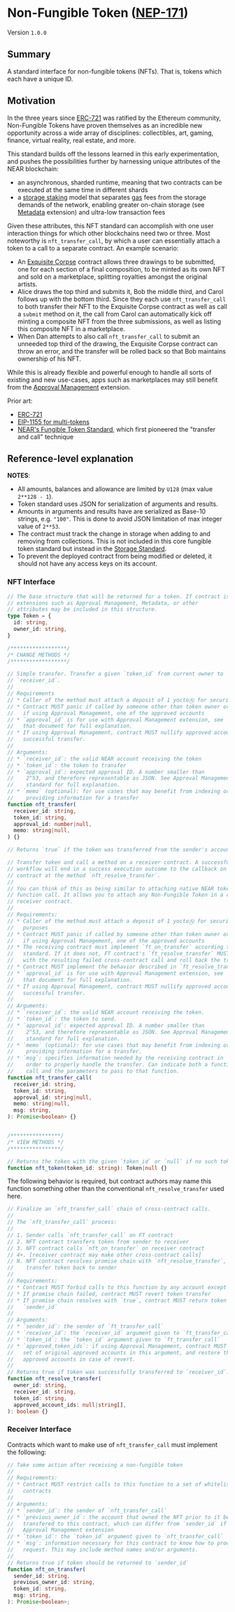 # Non-Fungible Token ([NEP-171](https://github.com/near/NEPs/discussions/171))

Version `1.0.0`

## Summary

A standard interface for non-fungible tokens (NFTs). That is, tokens which each have a unique ID.

## Motivation

In the three years since [ERC-721] was ratified by the Ethereum community, Non-Fungible Tokens have proven themselves as an incredible new opportunity across a wide array of disciplines: collectibles, art, gaming, finance, virtual reality, real estate, and more.

This standard builds off the lessons learned in this early experimentation, and pushes the possibilities further by harnessing unique attributes of the NEAR blockchain:

- an asynchronous, sharded runtime, meaning that two contracts can be executed at the same time in different shards
- a [storage staking] model that separates [gas] fees from the storage demands of the network, enabling greater on-chain storage (see [Metadata] extension) and ultra-low transaction fees

Given these attributes, this NFT standard can accomplish with one user interaction things for which other blockchains need two or three. Most noteworthy is `nft_transfer_call`, by which a user can essentially attach a token to a call to a separate contract. An example scenario:

* An [Exquisite Corpse](https://en.wikipedia.org/wiki/Exquisite_corpse) contract allows three drawings to be submitted, one for each section of a final composition, to be minted as its own NFT and sold on a marketplace, splitting royalties amongst the original artists.
* Alice draws the top third and submits it, Bob the middle third, and Carol follows up with the bottom third. Since they each use `nft_transfer_call` to both transfer their NFT to the Exquisite Corpse contract as well as call a `submit` method on it, the call from Carol can automatically kick off minting a composite NFT from the three submissions, as well as listing this composite NFT in a marketplace.
* When Dan attempts to also call `nft_transfer_call` to submit an unneeded top third of the drawing, the Exquisite Corpse contract can throw an error, and the transfer will be rolled back so that Bob maintains ownership of his NFT.

While this is already flexible and powerful enough to handle all sorts of existing and new use-cases, apps such as marketplaces may still benefit from the [Approval Management] extension.

Prior art:

- [ERC-721]
- [EIP-1155 for multi-tokens](https://eips.ethereum.org/EIPS/eip-1155#non-fungible-tokens)
- [NEAR's Fungible Token Standard](../FungibleToken/Core.md), which first pioneered the "transfer and call" technique

## Reference-level explanation

**NOTES**:
- All amounts, balances and allowance are limited by `U128` (max value `2**128 - 1`).
- Token standard uses JSON for serialization of arguments and results.
- Amounts in arguments and results have are serialized as Base-10 strings, e.g. `"100"`. This is done to avoid JSON limitation of max integer value of `2**53`.
- The contract must track the change in storage when adding to and removing from collections. This is not included in this core fungible token standard but instead in the [Storage Standard](../Storage.md).
- To prevent the deployed contract from being modified or deleted, it should not have any access keys on its account.

### NFT Interface

```ts
// The base structure that will be returned for a token. If contract is using
// extensions such as Approval Management, Metadata, or other
// attributes may be included in this structure.
type Token = {
  id: string,
  owner_id: string,
}

/******************/
/* CHANGE METHODS */
/******************/

// Simple transfer. Transfer a given `token_id` from current owner to
// `receiver_id`.
//
// Requirements
// * Caller of the method must attach a deposit of 1 yoctoⓃ for security purposes
// * Contract MUST panic if called by someone other than token owner or,
//   if using Approval Management, one of the approved accounts
// * `approval_id` is for use with Approval Management extension, see
//   that document for full explanation.
// * If using Approval Management, contract MUST nullify approved accounts on
//   successful transfer.
//
// Arguments:
// * `receiver_id`: the valid NEAR account receiving the token
// * `token_id`: the token to transfer
// * `approval_id`: expected approval ID. A number smaller than
//    2^53, and therefore representable as JSON. See Approval Management
//    standard for full explanation.
// * `memo` (optional): for use cases that may benefit from indexing or
//    providing information for a transfer
function nft_transfer(
  receiver_id: string,
  token_id: string,
  approval_id: number|null,
  memo: string|null,
) {}

// Returns `true` if the token was transferred from the sender's account.

// Transfer token and call a method on a receiver contract. A successful
// workflow will end in a success execution outcome to the callback on the NFT
// contract at the method `nft_resolve_transfer`.
//
// You can think of this as being similar to attaching native NEAR tokens to a
// function call. It allows you to attach any Non-Fungible Token in a call to a
// receiver contract.
//
// Requirements:
// * Caller of the method must attach a deposit of 1 yoctoⓃ for security
//   purposes
// * Contract MUST panic if called by someone other than token owner or,
//   if using Approval Management, one of the approved accounts
// * The receiving contract must implement `ft_on_transfer` according to the
//   standard. If it does not, FT contract's `ft_resolve_transfer` MUST deal
//   with the resulting failed cross-contract call and roll back the transfer.
// * Contract MUST implement the behavior described in `ft_resolve_transfer`
// * `approval_id` is for use with Approval Management extension, see
//   that document for full explanation.
// * If using Approval Management, contract MUST nullify approved accounts on
//   successful transfer.
//
// Arguments:
// * `receiver_id`: the valid NEAR account receiving the token.
// * `token_id`: the token to send.
// * `approval_id`: expected approval ID. A number smaller than
//    2^53, and therefore representable as JSON. See Approval Management
//    standard for full explanation.
// * `memo` (optional): for use cases that may benefit from indexing or
//    providing information for a transfer.
// * `msg`: specifies information needed by the receiving contract in
//    order to properly handle the transfer. Can indicate both a function to
//    call and the parameters to pass to that function.
function nft_transfer_call(
  receiver_id: string,
  token_id: string,
  approval_id: string|null,
  memo: string|null,
  msg: string,
): Promise<boolean> {}


/****************/
/* VIEW METHODS */
/****************/

// Returns the token with the given `token_id` or `null` if no such token.
function nft_token(token_id: string): Token|null {}
```

The following behavior is required, but contract authors may name this function something other than the conventional `nft_resolve_transfer` used here.

```ts
// Finalize an `nft_transfer_call` chain of cross-contract calls.
//
// The `nft_transfer_call` process:
//
// 1. Sender calls `nft_transfer_call` on FT contract
// 2. NFT contract transfers token from sender to receiver
// 3. NFT contract calls `nft_on_transfer` on receiver contract
// 4+. [receiver contract may make other cross-contract calls]
// N. NFT contract resolves promise chain with `nft_resolve_transfer`, and may
//    transfer token back to sender
//
// Requirements:
// * Contract MUST forbid calls to this function by any account except self
// * If promise chain failed, contract MUST revert token transfer
// * If promise chain resolves with `true`, contract MUST return token to
//   `sender_id`
//
// Arguments:
// * `sender_id`: the sender of `ft_transfer_call`
// * `receiver_id`: the `receiver_id` argument given to `ft_transfer_call`
// * `token_id`: the `token_id` argument given to `ft_transfer_call`
// * `approved_token_ids`: if using Approval Management, contract MUST provide
//   set of original approved accounts in this argument, and restore these
//   approved accounts in case of revert.
//
// Returns true if token was successfully transferred to `receiver_id`.
function nft_resolve_transfer(
  owner_id: string,
  receiver_id: string,
  token_id: string,
  approved_account_ids: null|string[],
): boolean {}
```

### Receiver Interface

Contracts which want to make use of `nft_transfer_call` must implement the following:

```ts
// Take some action after receiving a non-fungible token
//
// Requirements:
// * Contract MUST restrict calls to this function to a set of whitelisted NFT
//   contracts
//
// Arguments:
// * `sender_id`: the sender of `nft_transfer_call`
// * `previous_owner_id`: the account that owned the NFT prior to it being
//   transfered to this contract, which can differ from `sender_id` if using
//   Approval Management extension
// * `token_id`: the `token_id` argument given to `nft_transfer_call`
// * `msg`: information necessary for this contract to know how to process the
//   request. This may include method names and/or arguments.
//
// Returns true if token should be returned to `sender_id`
function nft_on_transfer(
  sender_id: string,
  previous_owner_id: string,
  token_id: string,
  msg: string,
): Promise<boolean>;
```

  [ERC-721]: https://eips.ethereum.org/EIPS/eip-721
  [storage staking]: https://docs.near.org/docs/concepts/storage-staking
  [gas]: https://docs.near.org/docs/concepts/gas
  [Metadata]: Metadata.md
  [Approval Management]: ApprovalManagement.md

